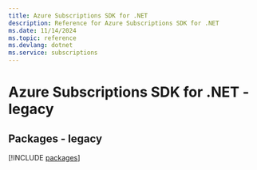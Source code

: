 ```yaml
---
title: Azure Subscriptions SDK for .NET
description: Reference for Azure Subscriptions SDK for .NET
ms.date: 11/14/2024
ms.topic: reference
ms.devlang: dotnet
ms.service: subscriptions
---
```

# Azure Subscriptions SDK for .NET - legacy
## Packages - legacy
[!INCLUDE [packages](subscriptions-index.md)]